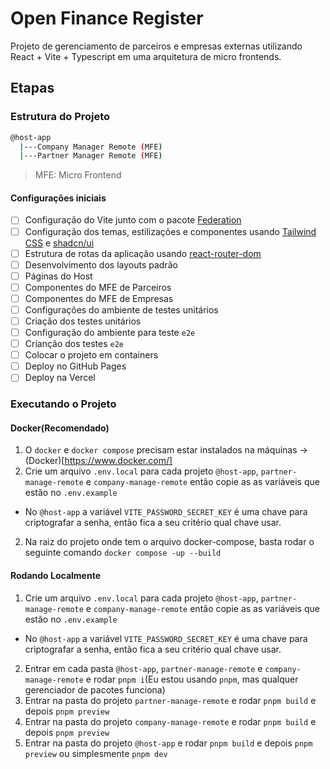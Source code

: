# Open Finance Register

Projeto de gerenciamento de parceiros e empresas externas utilizando React + Vite + Typescript em uma arquitetura de micro frontends.

## Etapas
### Estrutura do Projeto
```sh
@host-app
  |---Company Manager Remote (MFE)
  |---Partner Manager Remote (MFE)
```
>MFE: Micro Frontend

#### Configurações iniciais
- [ ] Configuração do Vite junto com o pacote [Federation](https://github.com/originjs/vite-plugin-federation)
- [ ] Configuração dos temas, estilizações e componentes usando [Tailwind CSS](https://tailwindcss.com/docs/installation) e [shadcn/ui](https://tailwindcss.com/docs/installation)
- [ ] Estrutura de rotas da aplicação usando [react-router-dom](https://reactrouter.com/en/main)
- [ ]  Desenvolvimento dos layouts padrão
- [ ] Páginas do Host
- [ ] Componentes do MFE de Parceiros
- [ ] Componentes do MFE de Empresas
- [ ] Configurações do ambiente de testes unitários
- [ ] Criação dos testes unitários
- [ ] Configuração do ambiente para teste `e2e`
- [ ] Crianção dos testes `e2e`
- [ ] Colocar o projeto em containers
- [ ] Deploy no GitHub Pages
- [ ] Deploy na Vercel

### Executando o Projeto
#### Docker(Recomendado)
1. O `docker` e `docker compose` precisam estar instalados na máquinas -> (Docker)[https://www.docker.com/] 
2. Crie um arquivo `.env.local` para cada projeto `@host-app`, `partner-manage-remote` e `company-manage-remote` então copie as as variáveis que estão no `.env.example`
  - No `@host-app` a variável `VITE_PASSWORD_SECRET_KEY` é uma chave para criptografar a senha, então fica a seu critério qual chave usar.
2. Na raiz do projeto onde tem o arquivo docker-compose, basta rodar o seguinte comando `docker compose -up --build`

#### Rodando Localmente
1. Crie um arquivo `.env.local` para cada projeto `@host-app`, `partner-manage-remote` e `company-manage-remote` então copie as as variáveis que estão no `.env.example`
  - No `@host-app` a variável `VITE_PASSWORD_SECRET_KEY` é uma chave para criptografar a senha, então fica a seu critério qual chave usar.
2. Entrar em cada pasta `@host-app`, `partner-manage-remote` e `company-manage-remote` e rodar `pnpm i`(Eu estou usando `pnpm`, mas qualquer gerenciador de pacotes funciona)
3. Entrar na pasta do projeto `partner-manage-remote` e rodar `pnpm build` e depois `pnpm preview`
4. Entrar na pasta do projeto `company-manage-remote` e rodar `pnpm build` e depois `pnpm preview`
5. Entrar na pasta do projeto `@host-app` e rodar `pnpm build` e depois `pnpm preview` ou simplesmente `pnpm dev`
